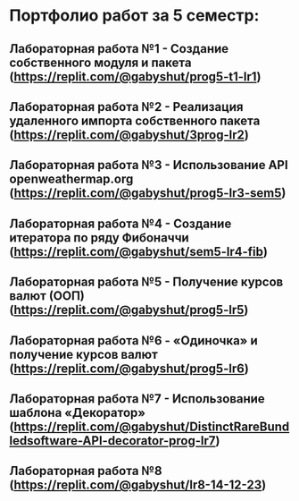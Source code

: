 # Портфолио работ за 5 семестр:
## Лабораторная работа №1 - Создание собственного модуля и пакета (https://replit.com/@gabyshut/prog5-t1-lr1)
## Лабораторная работа №2 - Реализация удаленного импорта собственного пакета (https://replit.com/@gabyshut/3prog-lr2)
## Лабораторная работа №3 - Использование API openweathermap.org (https://replit.com/@gabyshut/prog5-lr3-sem5)
## Лабораторная работа №4 - Создание итератора по ряду Фибоначчи (https://replit.com/@gabyshut/sem5-lr4-fib)
## Лабораторная работа №5 - Получение курсов валют (ООП) (https://replit.com/@gabyshut/prog5-lr5)
## Лабораторная работа №6 - «Одиночка» и получение курсов валют (https://replit.com/@gabyshut/prog5-lr6)
## Лабораторная работа №7 - Использование шаблона «Декоратор» (https://replit.com/@gabyshut/DistinctRareBundledsoftware-API-decorator-prog-lr7)
## Лабораторная работа №8 (https://replit.com/@gabyshut/lr8-14-12-23)
